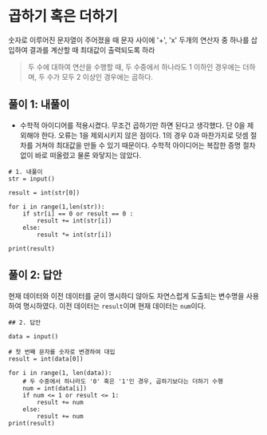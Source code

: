 # 곱하기 혹은 더하기

숫자로 이루어진 문자열이 주어졌을 때 문자 사이에 '+', 'x' 두개의 연산자 중 하나를 삽입하여 결과를 계산할 때 최대값이 출력되도록 하라

> 두 수에 대하여 연산을 수행할 때, 두 수중에서 하나라도 1 이하인 경우에는 더하며, 두 수가 모두 2 이상인 경우에는 곱하다. 

## 풀이 1: 내풀이

* 수학적 아이디어를 적용시켰다. 무조건 곱하기만 하면 된다고 생각했다. 단 0을 제외해야 한다. 오류는 1을 제외시키지 않은 점이다. 1의 경우 0과 마찬가지로 덧셈 절차를 거쳐야 최대값을 만들 수 있기 때문이다. 수학적 아이디어는 복잡한 증명 절차 없이 바로 떠올렸고 물론 와닿지는 않았다. 

~~~
# 1. 내풀이
str = input()

result = int(str[0])

for i in range(1,len(str)):
    if str[i] == 0 or result == 0 :
        result += int(str[i])
    else:
        result *= int(str[i])

print(result)
~~~

## 풀이 2: 답안

현재 데이터와 이전 데이터를 굳이 명시하디 않아도 자연스럽게 도출되는 변수명을 사용하여 명시하였다. 이전 데이터는 `result`이며 현재 데이터는 `num`이다.

~~~
## 2. 답안

data = input()

# 첫 번째 문자를 숫자로 변경하여 대입
result = int(data[0])

for i in range(1, len(data)):
    # 두 수중에서 하나라도 '0' 혹은 '1'인 경우, 곱하기보다는 더하기 수행
    num = int(data[i])
    if num <= 1 or result <= 1:
        result += num
    else:
        result += num
print(result)
~~~
